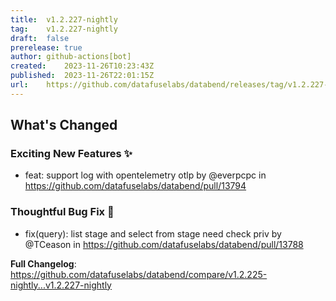 ```yaml
---
title:	v1.2.227-nightly
tag:	v1.2.227-nightly
draft:	false
prerelease:	true
author:	github-actions[bot]
created:	2023-11-26T10:23:43Z
published:	2023-11-26T22:01:15Z
url:	https://github.com/datafuselabs/databend/releases/tag/v1.2.227-nightly
---
```

<!-- Release notes generated using configuration in .github/release.yml at main -->

## What's Changed
### Exciting New Features ✨
* feat: support log with opentelemetry otlp by @everpcpc in https://github.com/datafuselabs/databend/pull/13794
### Thoughtful Bug Fix 🔧
* fix(query): list stage and select from stage need check priv by @TCeason in https://github.com/datafuselabs/databend/pull/13788


**Full Changelog**: https://github.com/datafuselabs/databend/compare/v1.2.225-nightly...v1.2.227-nightly
